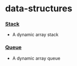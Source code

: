# data-structures

### [Stack](stack)
  * A dynamic array stack

### [Queue](queue)
  * A dynamic array queue